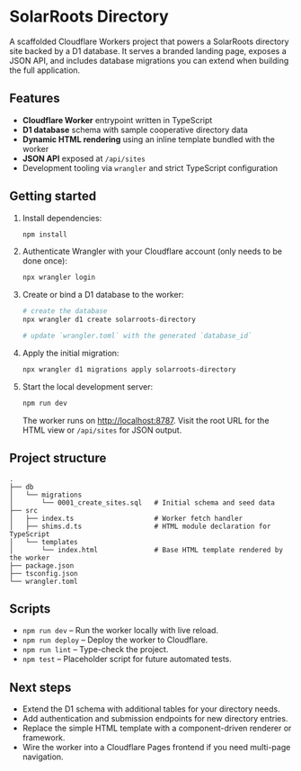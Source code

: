 # SolarRoots Directory

A scaffolded Cloudflare Workers project that powers a SolarRoots directory site backed by a D1 database. It serves a branded landing page, exposes a JSON API, and includes database migrations you can extend when building the full application.

## Features

- **Cloudflare Worker** entrypoint written in TypeScript
- **D1 database** schema with sample cooperative directory data
- **Dynamic HTML rendering** using an inline template bundled with the worker
- **JSON API** exposed at `/api/sites`
- Development tooling via `wrangler` and strict TypeScript configuration

## Getting started

1. Install dependencies:

   ```bash
   npm install
   ```

2. Authenticate Wrangler with your Cloudflare account (only needs to be done once):

   ```bash
   npx wrangler login
   ```

3. Create or bind a D1 database to the worker:

   ```bash
   # create the database
   npx wrangler d1 create solarroots-directory

   # update `wrangler.toml` with the generated `database_id`
   ```

4. Apply the initial migration:

   ```bash
   npx wrangler d1 migrations apply solarroots-directory
   ```

5. Start the local development server:

   ```bash
   npm run dev
   ```

   The worker runs on <http://localhost:8787>. Visit the root URL for the HTML view or `/api/sites` for JSON output.

## Project structure

```
.
├── db
│   └── migrations
│       └── 0001_create_sites.sql   # Initial schema and seed data
├── src
│   ├── index.ts                    # Worker fetch handler
│   ├── shims.d.ts                  # HTML module declaration for TypeScript
│   └── templates
│       └── index.html              # Base HTML template rendered by the worker
├── package.json
├── tsconfig.json
└── wrangler.toml
```

## Scripts

- `npm run dev` – Run the worker locally with live reload.
- `npm run deploy` – Deploy the worker to Cloudflare.
- `npm run lint` – Type-check the project.
- `npm test` – Placeholder script for future automated tests.

## Next steps

- Extend the D1 schema with additional tables for your directory needs.
- Add authentication and submission endpoints for new directory entries.
- Replace the simple HTML template with a component-driven renderer or framework.
- Wire the worker into a Cloudflare Pages frontend if you need multi-page navigation.

